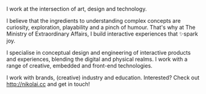 I work at the intersection of art, design and technology.

I believe that the ingredients to understanding complex concepts are curiosity, exploration, playability and a pinch of humour. That's why at The Ministry of Extraordinary Affairs, I build interactive experiences that ✨spark joy.

I specialise in conceptual design and engineering of interactive products and experiences, blending the digital and physical realms. I work with a range of creative, embedded and front-end technologies.

I work with brands, (creative) industry and education. Interested? Check out http://nikolai.cc and get in touch!
